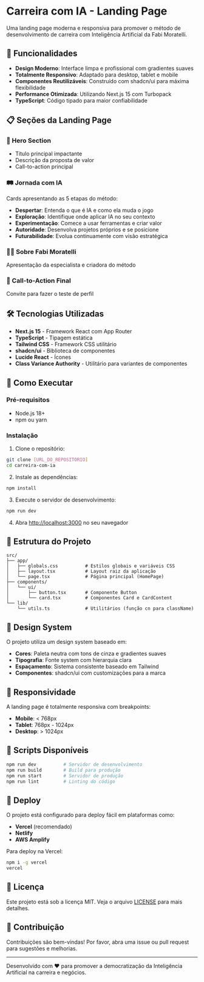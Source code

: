 # Carreira com IA - Landing Page

Uma landing page moderna e responsiva para promover o método de desenvolvimento de carreira com Inteligência Artificial da Fabi Moratelli.

## 🚀 Funcionalidades

- **Design Moderno**: Interface limpa e profissional com gradientes suaves
- **Totalmente Responsivo**: Adaptado para desktop, tablet e mobile
- **Componentes Reutilizáveis**: Construído com shadcn/ui para máxima flexibilidade
- **Performance Otimizada**: Utilizando Next.js 15 com Turbopack
- **TypeScript**: Código tipado para maior confiabilidade

## 📋 Seções da Landing Page

### 🎯 Hero Section
- Título principal impactante
- Descrição da proposta de valor
- Call-to-action principal

### 🛤️ Jornada com IA
Cards apresentando as 5 etapas do método:
- **Despertar**: Entenda o que é IA e como ela muda o jogo
- **Exploração**: Identifique onde aplicar IA no seu contexto
- **Experimentação**: Comece a usar ferramentas e criar valor
- **Autoridade**: Desenvolva projetos próprios e se posicione
- **Futurabilidade**: Evolua continuamente com visão estratégica

### 👩‍💼 Sobre Fabi Moratelli
Apresentação da especialista e criadora do método

### 🎯 Call-to-Action Final
Convite para fazer o teste de perfil

## 🛠️ Tecnologias Utilizadas

- **Next.js 15** - Framework React com App Router
- **TypeScript** - Tipagem estática
- **Tailwind CSS** - Framework CSS utilitário
- **shadcn/ui** - Biblioteca de componentes
- **Lucide React** - Ícones
- **Class Variance Authority** - Utilitário para variantes de componentes

## 🚀 Como Executar

### Pré-requisitos
- Node.js 18+ 
- npm ou yarn

### Instalação

1. Clone o repositório:
```bash
git clone [URL_DO_REPOSITORIO]
cd carreira-com-ia
```

2. Instale as dependências:
```bash
npm install
```

3. Execute o servidor de desenvolvimento:
```bash
npm run dev
```

4. Abra [http://localhost:3000](http://localhost:3000) no seu navegador

## 📁 Estrutura do Projeto

```
src/
├── app/
│   ├── globals.css          # Estilos globais e variáveis CSS
│   ├── layout.tsx           # Layout raiz da aplicação
│   └── page.tsx             # Página principal (HomePage)
├── components/
│   └── ui/
│       ├── button.tsx       # Componente Button
│       └── card.tsx         # Componentes Card e CardContent
└── lib/
    └── utils.ts             # Utilitários (função cn para className)
```

## 🎨 Design System

O projeto utiliza um design system baseado em:

- **Cores**: Paleta neutra com tons de cinza e gradientes suaves
- **Tipografia**: Fonte system com hierarquia clara
- **Espaçamento**: Sistema consistente baseado em Tailwind
- **Componentes**: shadcn/ui com customizações para a marca

## 📱 Responsividade

A landing page é totalmente responsiva com breakpoints:
- **Mobile**: < 768px
- **Tablet**: 768px - 1024px  
- **Desktop**: > 1024px

## 🔧 Scripts Disponíveis

```bash
npm run dev          # Servidor de desenvolvimento
npm run build        # Build para produção
npm run start        # Servidor de produção
npm run lint         # Linting do código
```

## 🚀 Deploy

O projeto está configurado para deploy fácil em plataformas como:
- **Vercel** (recomendado)
- **Netlify** 
- **AWS Amplify**

Para deploy na Vercel:
```bash
npm i -g vercel
vercel
```

## 📄 Licença

Este projeto está sob a licença MIT. Veja o arquivo [LICENSE](LICENSE) para mais detalhes.

## 👥 Contribuição

Contribuições são bem-vindas! Por favor, abra uma issue ou pull request para sugestões e melhorias.

---

Desenvolvido com ❤️ para promover a democratização da Inteligência Artificial na carreira e negócios.
